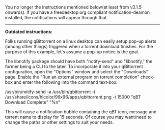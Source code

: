 You no longer the instructions mentioned below(at least from v3.1.5 onwards). If you have a freedesktop.org compliant notification-deamon installed, the notifications will appear through that.


***


**Outdated instructions:**

Folks running qBittorrent on a linux desktop can easily setup pop-up alerts (among other things) triggered when a torrent download finishes. For the purpose of this example, let's assume a pop-up notice is the goal.

The libnotify package should have both "notify-send" and "libnotify," the former being a CLI to the later.  To incorporate it into your qBittorrent configuration, open the "Options" window and select the "Downloads" page.  Enable the "Run an external program on torrent completion" check-box and enter the following into the command text-box:

/usr/bin/notify-send -a /usr/bin/qbittorrent -i /usr/share/icons/hicolor/96x96/apps/qbittorrent.png -t 15000 "qBT Download Complete" "%n"

This will cause a notification bubble containing the qBT icon, message and torrent name to display for 15 seconds.  Of course you may want/need to change the paths or other settings to suit your needs.